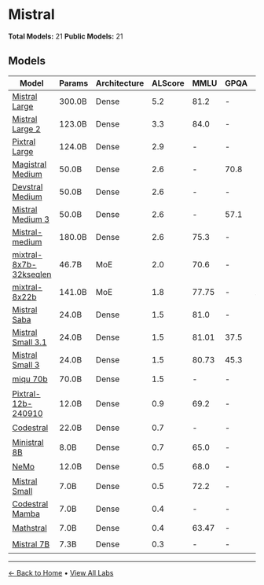 # Mistral

**Total Models:** 21
**Public Models:** 21

## Models

| Model | Params | Architecture | ALScore | MMLU | GPQA | Released | Status |
|-------|--------|--------------|---------|------|------|----------|--------|
| [Mistral Large](../models/mistral/mistral-large.md) | 300.0B | Dense | 5.2 | 81.2 | - | Feb/2024 | 🟢 |
| [Mistral Large 2](../models/mistral/mistral-large-2.md) | 123.0B | Dense | 3.3 | 84.0 | - | Jul/2024 | 🟢 |
| [Pixtral Large](../models/mistral/pixtral-large.md) | 124.0B | Dense | 2.9 | - | - | Nov/2024 | 🟢 |
| [Magistral Medium](../models/mistral/magistral-medium.md) | 50.0B | Dense | 2.6 | - | 70.8 | Jun/2025 | 🟢 |
| [Devstral Medium](../models/mistral/devstral-medium.md) | 50.0B | Dense | 2.6 | - | - | Jul/2025 | 🟢 |
| [Mistral Medium 3](../models/mistral/mistral-medium-3.md) | 50.0B | Dense | 2.6 | - | 57.1 | May/2025 | 🟢 |
| [Mistral-medium](../models/mistral/mistral-medium.md) | 180.0B | Dense | 2.6 | 75.3 | - | Dec/2023 | 🟢 |
| [mixtral-8x7b-32kseqlen](../models/mistral/mixtral-8x7b-32kseqlen.md) | 46.7B | MoE | 2.0 | 70.6 | - | Dec/2023 | 🟢 |
| [mixtral-8x22b](../models/mistral/mixtral-8x22b.md) | 141.0B | MoE | 1.8 | 77.75 | - | Apr/2024 | 🟢 |
| [Mistral Saba](../models/mistral/mistral-saba.md) | 24.0B | Dense | 1.5 | 81.0 | - | Feb/2025 | 🟢 |
| [Mistral Small 3.1](../models/mistral/mistral-small-31.md) | 24.0B | Dense | 1.5 | 81.01 | 37.5 | Mar/2025 | 🟢 |
| [Mistral Small 3](../models/mistral/mistral-small-3.md) | 24.0B | Dense | 1.5 | 80.73 | 45.3 | Jan/2025 | 🟢 |
| [miqu 70b](../models/mistral/miqu-70b.md) | 70.0B | Dense | 1.5 | - | - | Jan/2024 | 🟢 |
| [Pixtral-12b-240910](../models/mistral/pixtral-12b-240910.md) | 12.0B | Dense | 0.9 | 69.2 | - | Sep/2024 | 🟢 |
| [Codestral](../models/mistral/codestral.md) | 22.0B | Dense | 0.7 | - | - | May/2024 | 🟢 |
| [Ministral 8B](../models/mistral/ministral-8b.md) | 8.0B | Dense | 0.7 | 65.0 | - | Oct/2024 | 🟢 |
| [NeMo](../models/mistral/nemo.md) | 12.0B | Dense | 0.5 | 68.0 | - | Jul/2024 | 🟢 |
| [Mistral Small](../models/mistral/mistral-small.md) | 7.0B | Dense | 0.5 | 72.2 | - | Feb/2024 | 🟢 |
| [Codestral Mamba](../models/mistral/codestral-mamba.md) | 7.0B | Dense | 0.4 | - | - | Jul/2024 | 🟢 |
| [Mathstral](../models/mistral/mathstral.md) | 7.0B | Dense | 0.4 | 63.47 | - | Jul/2024 | 🟢 |
| [Mistral 7B](../models/mistral/mistral-7b.md) | 7.3B | Dense | 0.3 | - | - | Sep/2023 | 🟢 |

---

[← Back to Home](../README.md) • [View All Labs](../labs/)
